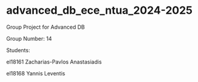 # advanced_db_ece_ntua_2024-2025
Group Project for Advanced DB

Group Number: 14

Students:

el18161 Zacharias-Pavlos Anastasiadis

el18168 Yannis Leventis
